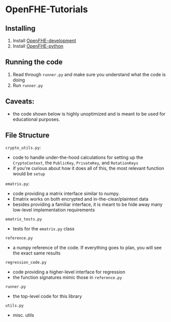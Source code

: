 # OpenFHE-Tutorials

## Installing

1. Install [OpenFHE-development](https://github.com/openfheorg/openfhe-development)
2. Install [OpenFHE-python](https://github.com/openfheorg/openfhe-python)

## Running the code

1. Read through `runner.py` and make sure you understand what the code is doing
2. Run `runner.py`

## Caveats:

- the code shown below is highly unoptimized and is meant to be used for educational purposes.

## File Structure

`crypto_utils.py`:

- code to handle under-the-hood calculations for setting up the `CryptoContext`, the `PublicKey`, `PrivateKey`, and `RotationKeys`
- if you're curious about how it does all of this, the most relevant function would be `setup`

`ematrix.py`:

- code providing a matrix interface similar to numpy.
- Ematrix works on both encrypted and in-the-clear/plaintext data
- besides providing a familiar interface, it is meant to be hide away many low-level implementation requirements

`ematrix_tests.py`

- tests for the `ematrix.py` class

`reference.py`

- a numpy reference of the code. If everything goes to plan, you will see the exact same results

`regression_code.py`

- code providing a higher-level interface for regression
- the function signatures mimic those in `reference.py`

`runner.py`

- the top-level code for this library

`utils.py`

- misc. utils
